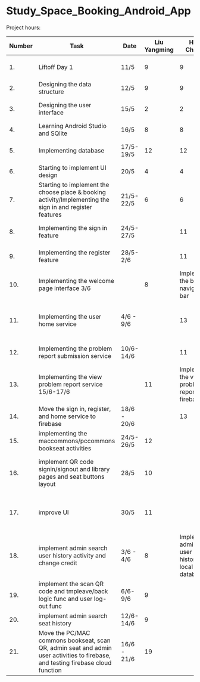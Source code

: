 # Study_Space_Booking_Android_App
Project hours:

| Number | Task | Date |Liu Yangming | Huang Chengyu | Remarks |
| ------ | -------------------- | -------- | ------------- | -------------- | -------------------------------------
| 1. | Liftoff Day 1 | 11/5 | 9 | 9 | Meeting the mentor and discussing on some tools to use |
| 2. | Designing the data structure | 12/5 | 9 | 9 | Drawing the entity relationship diagram |
| 3. | Designing the user interface | 15/5 | 2 | 2 | Designing the user interface using the figma platform |
| 4. | Learning Android Studio and SQlite | 16/5 | 8 | 8 | Geting familiar of the documentations |
| 5. | Implementing database | 17/5-19/5 | 12 | 12 | Implementing database helper and database manager |
| 6. | Starting to implement UI design | 20/5 | 4 | 4 | Using Material Design open-source package |
| 7. | Starting to implement the choose place & booking activity/Implementing the sign in and register features | 21/5- 22/5 | 6 | 6 | Implementing the interfaces |
| 8. | Implementing the sign in feature	| 24/5-27/5	 | | 11 | Implementing the sign in feature with the local database |
| 9. | Implementing the register feature | 28/5-2/6	| |11	| Implementing the register feature with the local database |
| 10.	| Implementing the welcome page interface	3/6	| | 8	| Implementing the bottom navigation bar | 
| 11.	| Implementing the user home service | 4/6 - 9/6 | |13 | Implementing the home service where the user can view the future bookings and booking history |
| 12.	| Implementing the problem report submission service | 10/6-14/6 | | 11 | Implementing the problem report submission with firebase |
| 13.	| Implementing the view problem report service	15/6-17/6	| | 11 |Implementing the view problem report with firebase |
| 14.	| Move the sign in, register, and home service to firebase | 18/6 - 20/6 | | 13 |	Changing the source used by the repository of the service |
| 15.	| implementing the maccommons/pccommons bookseat activities |	24/5-26/5 |	12 | | implement the logic for booking seats activities on local SQLite database |
| 16.	| implement QR code signin/signout and library pages and seat buttons layout | 28/5 | 10 |	| implement QR code scanner and used grid layout and constraint layout to implement two libraries |
| 17.	| improve UI | 30/5	| 11 | 	| add corresponding library pictures to bookings, change old UI layouts and new color themes to improve UI |
| 18.	| implement admin search user history activity and change credit | 3/6 - 4/6 | 8 | Implementing admin view user and seat history on local SQlite database |
| 19.	| implement the scan QR code and tmpleave/back logic func and user log-out func | 6/6-9/6	| 9	| | implement the logic to signin/out/templeave/back using QR code on Local Sqlite database |
| 20.	| implement admin search seat history	| 12/6-14/6	| 9	| | Implementing the admin view seat history activities |
| 21.	| Move the PC/MAC commons bookseat, scan QR, admin seat and admin user activities to firebase, and testing firebase cloud function | 16/6 - 21/6 | 19	| | Changing the source used by the repository of the service |

